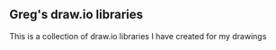 ## Greg's draw.io libraries

This is a collection of draw.io libraries I have created for my drawings
